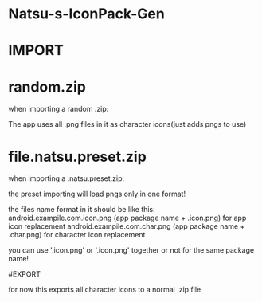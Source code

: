 # Natsu-s-IconPack-Gen

# IMPORT

# random.zip
when importing a random .zip:

  The app uses all .png files in it as character icons(just adds pngs to use)
  

# file.natsu.preset.zip
when importing a .natsu.preset.zip:

  the preset importing will load pngs only in one format!
  
  the files name format in it should be like this:
    android.exampile.com.icon.png (app package name + .icon.png) for app icon replacement
    android.exampile.com.char.png (app package name + .char.png) for character icon replacement
    
  you can use '.icon.png' or '.icon.png' together or not for the same package name!




#EXPORT

for now this exports all character icons to a normal .zip file

